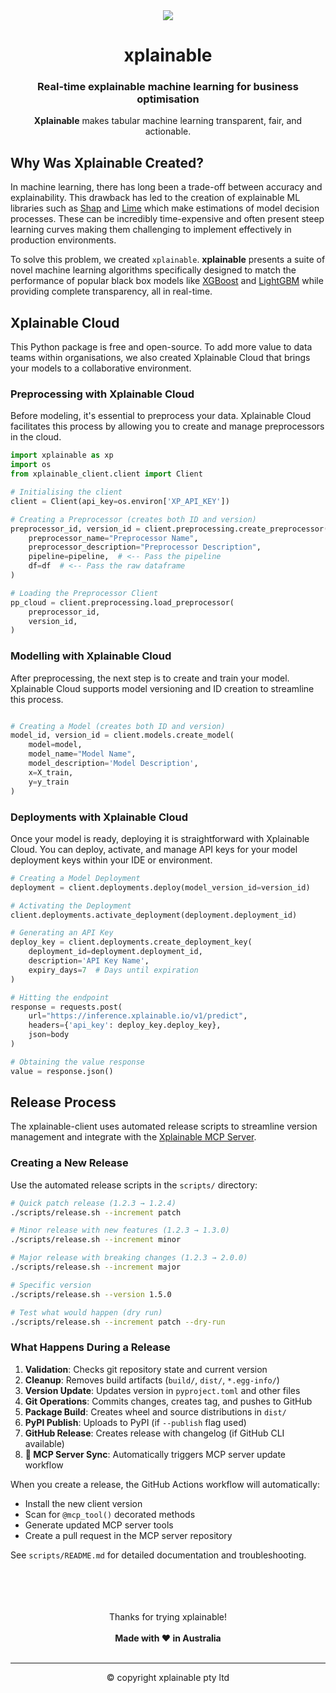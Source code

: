 
<div align="center">
<img src="https://raw.githubusercontent.com/xplainable/xplainable/main/docs/assets/logo/xplainable-logo.png">
<h1 align="center">xplainable</h1>
<h3 align="center">Real-time explainable machine learning for business optimisation</h3>
    
**Xplainable** makes tabular machine learning transparent, fair, and actionable.
</div>

## Why Was Xplainable Created?
In machine learning, there has long been a trade-off between accuracy and explainability. This drawback has led to the creation of explainable ML libraries such as [Shap](https://github.com/slundberg/shap) and [Lime](https://github.com/marcotcr/lime) which make estimations of model decision processes. These can be incredibly time-expensive and often present steep learning curves making them challenging to implement effectively in production environments.

To solve this problem, we created `xplainable`. **xplainable** presents a suite of novel machine learning algorithms specifically designed to match the performance of popular black box models like [XGBoost](https://github.com/dmlc/xgboost) and [LightGBM](https://github.com/microsoft/LightGBM) while providing complete transparency, all in real-time.


## Xplainable Cloud
This Python package is free and open-source. To add more value to data teams within organisations, we also created Xplainable Cloud that brings your models to a collaborative environment.

### Preprocessing with Xplainable Cloud
Before modeling, it's essential to preprocess your data. Xplainable Cloud facilitates this process by allowing you to create and manage preprocessors in the cloud.


```python
import xplainable as xp
import os
from xplainable_client.client import Client

# Initialising the client
client = Client(api_key=os.environ['XP_API_KEY'])

# Creating a Preprocessor (creates both ID and version)
preprocessor_id, version_id = client.preprocessing.create_preprocessor(
    preprocessor_name="Preprocessor Name",
    preprocessor_description="Preprocessor Description",
    pipeline=pipeline,  # <-- Pass the pipeline
    df=df  # <-- Pass the raw dataframe
)

# Loading the Preprocessor Client
pp_cloud = client.preprocessing.load_preprocessor(
    preprocessor_id,
    version_id,
)
```

### Modelling with Xplainable Cloud

After preprocessing, the next step is to create and train your model. Xplainable Cloud supports model versioning and ID creation to streamline this process.

```python

# Creating a Model (creates both ID and version)
model_id, version_id = client.models.create_model(
    model=model,
    model_name="Model Name",
    model_description='Model Description',
    x=X_train,
    y=y_train
)

```

### Deployments with Xplainable Cloud
Once your model is ready, deploying it is straightforward with Xplainable Cloud. You can deploy, activate, and manage API keys for your model deployment keys within your IDE or environment.

```python 
# Creating a Model Deployment
deployment = client.deployments.deploy(model_version_id=version_id)

# Activating the Deployment
client.deployments.activate_deployment(deployment.deployment_id)

# Generating an API Key
deploy_key = client.deployments.create_deployment_key(
    deployment_id=deployment.deployment_id,
    description='API Key Name',
    expiry_days=7  # Days until expiration
)

# Hitting the endpoint
response = requests.post(
    url="https://inference.xplainable.io/v1/predict",
    headers={'api_key': deploy_key.deploy_key},
    json=body
)

# Obtaining the value response
value = response.json()
```

## Release Process

The xplainable-client uses automated release scripts to streamline version management and integrate with the [Xplainable MCP Server](https://github.com/jtuppack/xplainable-mcp-server).

### Creating a New Release

Use the automated release scripts in the `scripts/` directory:

```bash
# Quick patch release (1.2.3 → 1.2.4)
./scripts/release.sh --increment patch

# Minor release with new features (1.2.3 → 1.3.0)
./scripts/release.sh --increment minor

# Major release with breaking changes (1.2.3 → 2.0.0)
./scripts/release.sh --increment major

# Specific version
./scripts/release.sh --version 1.5.0

# Test what would happen (dry run)
./scripts/release.sh --increment patch --dry-run
```

### What Happens During a Release

1. **Validation**: Checks git repository state and current version
2. **Cleanup**: Removes build artifacts (`build/`, `dist/`, `*.egg-info/`)
3. **Version Update**: Updates version in `pyproject.toml` and other files
4. **Git Operations**: Commits changes, creates tag, and pushes to GitHub
5. **Package Build**: Creates wheel and source distributions in `dist/`
6. **PyPI Publish**: Uploads to PyPI (if `--publish` flag used)
7. **GitHub Release**: Creates release with changelog (if GitHub CLI available)
8. **🤖 MCP Server Sync**: Automatically triggers MCP server update workflow

When you create a release, the GitHub Actions workflow will automatically:
- Install the new client version
- Scan for `@mcp_tool()` decorated methods
- Generate updated MCP server tools
- Create a pull request in the MCP server repository

See `scripts/README.md` for detailed documentation and troubleshooting.

<div align="center">
<br></br>
<br></br>
Thanks for trying xplainable!
<br></br>
<strong>Made with ❤️ in Australia</strong>
<br></br>
<hr>
&copy; copyright xplainable pty ltd
</div>



